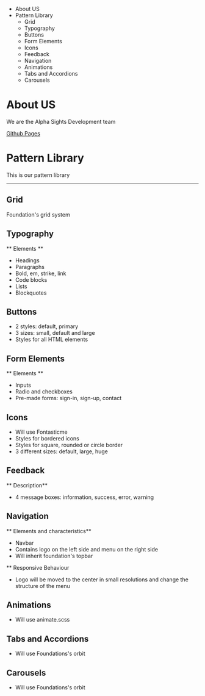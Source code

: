 <!-- MarkdownTOC -->

- About US
- Pattern Library
	- Grid
	- Typography
	- Buttons
	- Form Elements
	- Icons
	- Feedback
	- Navigation
	- Animations
	- Tabs and Accordions
	- Carousels

<!-- /MarkdownTOC -->

About US
========
We are the Alpha Sights Development team

[Github Pages](http://carlosepp.github.io/AlphaSightsAbout/)

# Pattern Library

This is our pattern library

----
## Grid

Foundation's grid system


## Typography

** Elements **

- Headings
- Paragraphs
- Bold, em, strike, link
- Code blocks
- Lists
- Blockquotes

## Buttons
- 2 styles: default, primary
- 3 sizes: small, default and large
- Styles for all HTML elements

## Form Elements

** Elements **
- Inputs
- Radio and checkboxes
- Pre-made forms: sign-in, sign-up, contact

## Icons
- Will use Fontasticme
- Styles for bordered icons
- Styles for square, rounded or circle border
- 3 different sizes: default, large, huge

## Feedback

** Description**
- 4 message boxes: information, success, error, warning

## Navigation
** Elements and characteristics**
- Navbar
- Contains logo on the left side and menu on the right side
- Will inherit foundation's topbar

** Responsive Behaviour
- Logo will be moved to the center in small resolutions and change the structure of the menu

## Animations

- Will use animate.scss

## Tabs and Accordions

- Will use Foundations's orbit

## Carousels
- Will use Foundations's orbit